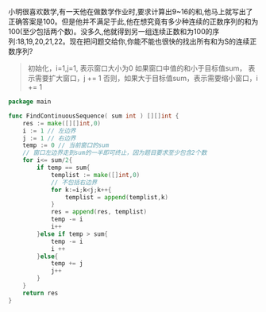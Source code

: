 小明很喜欢数学,有一天他在做数学作业时,要求计算出9~16的和,他马上就写出了正确答案是100。但是他并不满足于此,他在想究竟有多少种连续的正数序列的和为100(至少包括两个数)。没多久,他就得到另一组连续正数和为100的序列:18,19,20,21,22。现在把问题交给你,你能不能也很快的找出所有和为S的连续正数序列?  

> 初始化，i=1,j=1, 表示窗口大小为0
> 如果窗口中值的和小于目标值sum， 表示需要扩大窗口，j += 1
> 否则，如果大于目标值sum，表示需要缩小窗口，i += 1 

```go
package main

func FindContinuousSequence( sum int ) [][]int {
    res := make([][]int,0)
    i := 1 // 左边界
    j := 1 // 右边界
    temp := 0 // 当前窗口的sum
    // 窗口左边界走到sum的一半即可终止，因为题目要求至少包含2个数 
    for i<= sum/2{
        if temp == sum{
            templist := make([]int,0)
            // 不包括右边界
            for k:=i;k<j;k++{
                templist = append(templist,k)
            }
            res = append(res, templist)
            temp -= i
            i++
        }else if temp > sum{
            temp -= i
            i ++
        }else{
            temp += j
            j++
        }
    }
    return res
}
```

